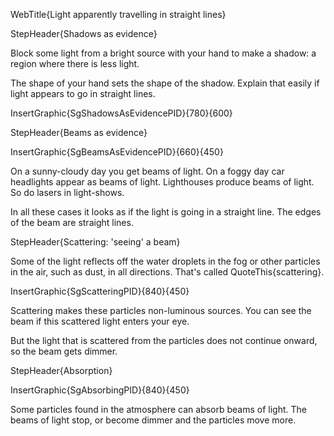 WebTitle{Light apparently travelling in straight lines}

StepHeader{Shadows as evidence}

Block some light from a bright source with your hand to make a shadow: a region where there is less light.

The shape of your hand sets the shape of the shadow. Explain that easily if light appears to go in straight lines.

InsertGraphic{SgShadowsAsEvidencePID}{780}{600}

StepHeader{Beams as evidence}

InsertGraphic{SgBeamsAsEvidencePID}{660}{450}

On a sunny-cloudy day you get beams of light. On a foggy day car headlights appear as beams of light. Lighthouses produce beams of light. So do lasers in light-shows. 

In all these cases it looks as if the light is going in a straight line. The edges of the beam are straight lines.

StepHeader{Scattering: 'seeing' a beam}

Some of the light reflects off the water droplets in the fog or other particles in the air, such as dust, in all directions. That's called QuoteThis{scattering}.

InsertGraphic{SgScatteringPID}{840}{450}

Scattering makes these particles non-luminous sources.  You can see the beam if this scattered light enters your eye.

But the light that is scattered from the particles does not continue onward, so the beam gets dimmer.

StepHeader{Absorption}

InsertGraphic{SgAbsorbingPID}{840}{450}

Some particles found in the atmosphere can absorb beams of light. The beams of light stop, or become dimmer and the particles move more.

